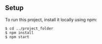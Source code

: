 ## Setup

To run this project, install it locally using npm:

  

```
$ cd ../project_folder
$ npm install
$ npm start
```
